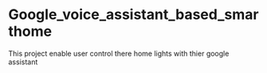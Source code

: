 # Google_voice_assistant_based_smarthome
This project enable user control there home lights with thier google assistant
